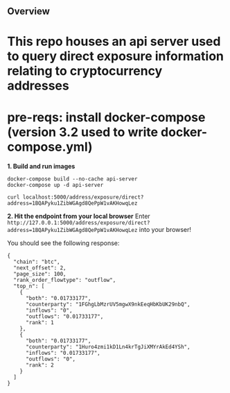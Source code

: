 ## Overview

# This repo houses an api server used to query direct exposure information relating to cryptocurrency addresses

# pre-reqs: install docker-compose (version 3.2 used to write docker-compose.yml)

**1. Build and run images**

```
docker-compose build --no-cache api-server
docker-compose up -d api-server
```

`curl localhost:5000/address/exposure/direct?address=1BQAPyku1ZibWGAgd8QePpW1vAKHowqLez`

**2. Hit the endpoint from your local browser**
Enter `http://127.0.0.1:5000/address/exposure/direct?address=1BQAPyku1ZibWGAgd8QePpW1vAKHowqLez` into your browser!

You should see the following response:
```
{
  "chain": "btc", 
  "next_offset": 2, 
  "page_size": 100, 
  "rank_order_flowtype": "outflow", 
  "top_n": [
    {
      "both": "0.01733177", 
      "counterparty": "1FGhgLbMzrUV5mgwX9nkEeqHbKbUK29nbQ", 
      "inflows": "0", 
      "outflows": "0.01733177", 
      "rank": 1
    }, 
    {
      "both": "0.01733177", 
      "counterparty": "1Huro4zmi1kD1Ln4krTgJiXMYrAkEd4YSh", 
      "inflows": "0.01733177", 
      "outflows": "0", 
      "rank": 2
    }
  ]
}
```
